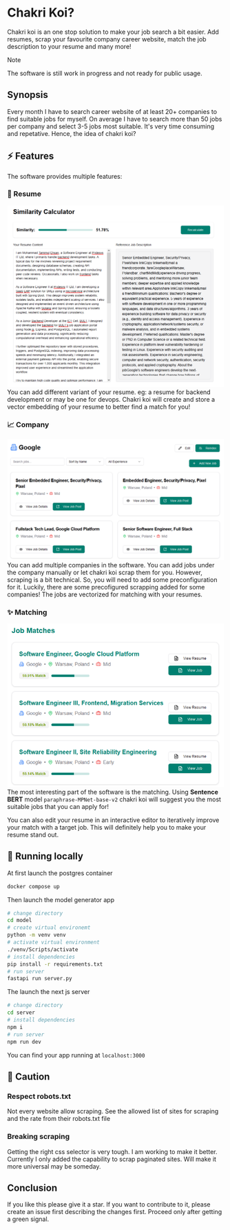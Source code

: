 # Chakri Koi?
Chakri koi is an one stop solution to make your job search a bit easier. Add resumes, scrap your favourite company career website, match the job description to your resume and many more!

> [!NOTE]
> The software is still work in progress and not ready for public usage.

## Synopsis
Every month I have to search career website of at least 20+ companies to find suitable jobs for myself. On average I have to search more than 50 jobs per company and select 3-5 jobs most suitable. It's very time consuming and repetative. Hence, the idea of chakri koi?

## ⚡️ Features

The software provides multiple features:

### 📝 Resume
![](assets/screenshot-similarity.png)
You can add different variant of your resume. eg: a resume for backend development or may be one for devops. Chakri koi will create and store a vector embedding of your resume to better find a match for you!

### 📈 Company 

![](assets/screenshot-company-jobs.png)
You can add multiple companies in the software. You can add jobs under the company manually or let chakri koi scrap them for you. However, scraping is a bit technical. So, you will need to add some preconfiguration for it. Luckily, there are some precofigured scrapping added for some companies! The jobs are vectorized for matching with your resumes.

### ✨ Matching
![](assets/screenshot-job-match.png)
The most interesting part of the software is the matching. Using **Sentence BERT** model `paraphrase-MPNet-base-v2` chakri koi will suggest you the most suitable jobs that you can apply for! 

You can also edit your resume in an interactive editor to iteratively improve your match with a target job. This will definitely help you to make your resume stand out. 

## 🚀 Running locally

At first launch the postgres container
```bash
docker compose up
```
Then launch the model generator app
```bash
# change directory
cd model
# create virtual environemt
python -m venv venv
# activate virtual environment
./venv/Scripts/activate
# install dependencies
pip install -r requirements.txt
# run server
fastapi run server.py
```

The launch the next js server
```bash
# change directory
cd server
# install dependencies
npm i
# run server
npm run dev
```

You can find your app running at `localhost:3000`

## 🚨 Caution

### Respect robots.txt
Not every website allow scraping. See the allowed list of sites for scraping and the rate from their robots.txt file

### Breaking scraping
Getting the right css selector is very tough. I am working to make it better. Currently I only added the capability to scrap paginated sites. Will make it more universal may be someday.

## Conclusion
If you like this please give it a star. If you want to contribute to it, please create an issue first describing the changes first. Proceed only after getting a green signal. 